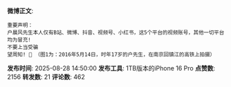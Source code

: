 **微博正文**: 
```
重要声明：
户晨风先生本人仅有B站、微博、抖音、视频号、小红书，这5个平台的视频账号，其他一切平台均为冒充!
不要上当受骗
望周知! 🙏 （图1为：2016年5月14日，时年17岁的户先生，在南京回镇江的高铁上拍摄）
```
**发布时间**: 2025-08-28 14:50:00
**发布工具**: 1TB版本的iPhone 16 Pro
**点赞数**: 2156
**转发数**: 21
**评论数**: 462
